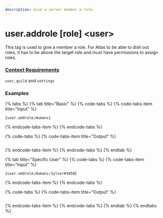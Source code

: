 ```yaml
---
description: Give a server member a role.
---
```


# user.addrole \[role\] &lt;user&gt;

This tag is used to give a member a role. For Atlas to be able to dish out roles, it has to be above the target role and must have permissions to assign roles.

### [Context Requirements](../tags.md#context-requirements)

`user`, `guild` and `settings`

### Examples

{% tabs %}
{% tab title="Basic" %}
{% code-tabs %}
{% code-tabs-item title="Input" %}
```text
{user.addrole;Humans}
```
{% endcode-tabs-item %}
{% endcode-tabs %}

{% code-tabs %}
{% code-tabs-item title="Output" %}
```text

```
{% endcode-tabs-item %}
{% endcode-tabs %}
{% endtab %}

{% tab title="Specific User" %}
{% code-tabs %}
{% code-tabs-item title="Input" %}
```text
{user.addrole;Humans;Sylver#1058}
```
{% endcode-tabs-item %}
{% endcode-tabs %}

{% code-tabs %}
{% code-tabs-item title="Output" %}
```text

```
{% endcode-tabs-item %}
{% endcode-tabs %}
{% endtab %}
{% endtabs %}





